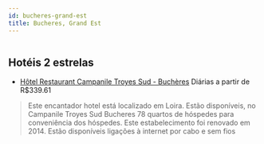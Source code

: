 ```yaml
---
id: bucheres-grand-est
title: Bucheres, Grand Est
---
```


<center><img src="http://photos.hotelbeds.com/giata/57/575804/575804a_hb_a_001.jpg" alt="" /></center>


## Hotéis 2 estrelas

-    [Hôtel Restaurant Campanile Troyes Sud - Buchères](https://www.hurb.com/hoteis/bucheres/hotel-restaurant-campanile-troyes-sud-bucheres-JNP-JP313078?cmp=18055) Diárias a partir de R$339.61
   > Este encantador hotel está localizado em Loira. Estão disponíveis, no Campanile Troyes Sud Bucheres 78 quartos de hóspedes para conveniência dos hóspedes. Este estabelecimento foi renovado em 2014. Estão disponíveis ligações à internet por cabo e sem fios
